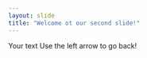 ```yaml
---
layout: slide
title: "Welcome ot our second slide!"
---
```

Your text
Use the left arrow to go back!